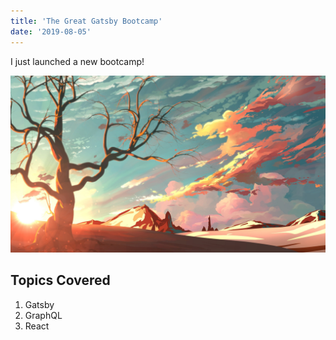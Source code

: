 ```yaml
---
title: 'The Great Gatsby Bootcamp'
date: '2019-08-05'
---
```


I just launched a new bootcamp!

![Grass](./art.jpg)

## Topics Covered

1. Gatsby
2. GraphQL
3. React
